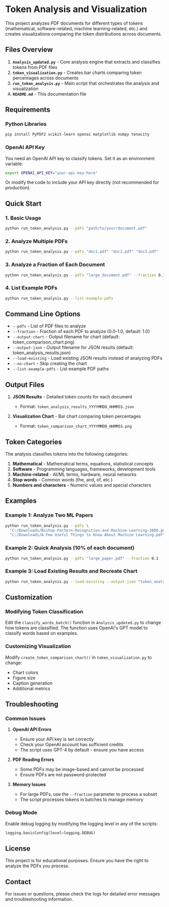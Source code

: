 # Token Analysis and Visualization

This project analyzes PDF documents for different types of tokens (mathematical, software-related, machine learning-related, etc.) and creates visualizations comparing the token distributions across documents.

## Files Overview

1. **`Analysis_updated.py`** - Core analysis engine that extracts and classifies tokens from PDF files
2. **`token_visualization.py`** - Creates bar charts comparing token percentages across documents
3. **`run_token_analysis.py`** - Main script that orchestrates the analysis and visualization
4. **`README.md`** - This documentation file

## Requirements

### Python Libraries
```bash
pip install PyPDF2 scikit-learn openai matplotlib numpy tenacity
```

### OpenAI API Key
You need an OpenAI API key to classify tokens. Set it as an environment variable:
```bash
export OPENAI_API_KEY="your-api-key-here"
```

Or modify the code to include your API key directly (not recommended for production).

## Quick Start

### 1. Basic Usage
```bash
python run_token_analysis.py --pdfs "path/to/your/document.pdf"
```

### 2. Analyze Multiple PDFs
```bash
python run_token_analysis.py --pdfs "doc1.pdf" "doc2.pdf" "doc3.pdf"
```

### 3. Analyze a Fraction of Each Document
```bash
python run_token_analysis.py --pdfs "large_document.pdf" --fraction 0.1
```

### 4. List Example PDFs
```bash
python run_token_analysis.py --list-example-pdfs
```

## Command Line Options

- `--pdfs` - List of PDF files to analyze
- `--fraction` - Fraction of each PDF to analyze (0.0-1.0, default: 1.0)
- `--output-chart` - Output filename for chart (default: token_comparison_chart.png)
- `--output-json` - Output filename for JSON results (default: token_analysis_results.json)
- `--load-existing` - Load existing JSON results instead of analyzing PDFs
- `--no-chart` - Skip creating the chart
- `--list-example-pdfs` - List example PDF paths

## Output Files

1. **JSON Results** - Detailed token counts for each document
   - Format: `token_analysis_results_YYYYMMDD_HHMMSS.json`

2. **Visualization Chart** - Bar chart comparing token percentages
   - Format: `token_comparison_chart_YYYYMMDD_HHMMSS.png`

## Token Categories

The analysis classifies tokens into the following categories:

1. **Mathematical** - Mathematical terms, equations, statistical concepts
2. **Software** - Programming languages, frameworks, development tools
3. **Machine-related** - AI/ML terms, hardware, neural networks
4. **Stop words** - Common words (the, and, of, etc.)
5. **Numbers and characters** - Numeric values and special characters

## Examples

### Example 1: Analyze Two ML Papers
```bash
python run_token_analysis.py --pdfs \
  "C:/Downloads/Bishop-Pattern-Recognition-and-Machine-Learning-2006.pdf" \
  "C:/Downloads/A Few Useful Things to Know About Machine Learning.pdf"
```

### Example 2: Quick Analysis (10% of each document)
```bash
python run_token_analysis.py --pdfs "large_paper.pdf" --fraction 0.1
```

### Example 3: Load Existing Results and Recreate Chart
```bash
python run_token_analysis.py --load-existing --output-json "token_analysis_results_20240101_120000.json"
```

## Customization

### Modifying Token Classification

Edit the `classify_words_batch()` function in `Analysis_updated.py` to change how tokens are classified. The function uses OpenAI's GPT model to classify words based on examples.

### Customizing Visualization

Modify `create_token_comparison_chart()` in `token_visualization.py` to change:
- Chart colors
- Figure size
- Caption generation
- Additional metrics

## Troubleshooting

### Common Issues

1. **OpenAI API Errors**
   - Ensure your API key is set correctly
   - Check your OpenAI account has sufficient credits
   - The script uses GPT-4 by default - ensure you have access

2. **PDF Reading Errors**
   - Some PDFs may be image-based and cannot be processed
   - Ensure PDFs are not password-protected

3. **Memory Issues**
   - For large PDFs, use the `--fraction` parameter to process a subset
   - The script processes tokens in batches to manage memory

### Debug Mode
Enable debug logging by modifying the logging level in any of the scripts:
```python
logging.basicConfig(level=logging.DEBUG)
```

## License

This project is for educational purposes. Ensure you have the right to analyze the PDFs you process.

## Contact

For issues or questions, please check the logs for detailed error messages and troubleshooting information.
